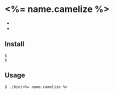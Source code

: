 # <%= name.camelize %>

* 
* 

## Install

    $ 
    $ 


## Usage

    $ ./bin/<%= name.camelize %>



